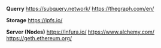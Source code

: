 **Querry**
https://subquery.network/
https://thegraph.com/en/

**Storage**
https://ipfs.io/

**Server (Nodes)**
https://infura.io/
https://www.alchemy.com/
https://geth.ethereum.org/